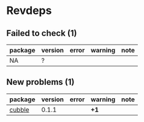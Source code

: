 # Revdeps

## Failed to check (1)

|package |version |error |warning |note |
|:-------|:-------|:-----|:-------|:----|
|NA      |?       |      |        |     |

## New problems (1)

|package                      |version |error |warning |note |
|:----------------------------|:-------|:-----|:-------|:----|
|[cubble](problems.md#cubble) |0.1.1   |      |__+1__  |     |

